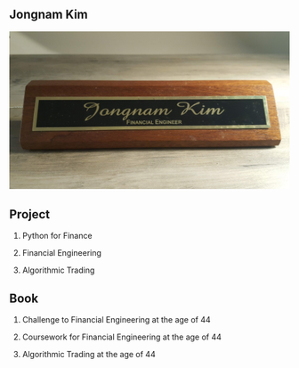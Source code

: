 

## Jongnam Kim

![](20191002_134135.jpg) 

## Project

1. Python for Finance

1. Financial Engineering

1. Algorithmic Trading

## Book

1. Challenge to Financial Engineering at the age of 44 

1. Coursework for Financial Engineering at the age of 44

1. Algorithmic Trading at the age of 44

